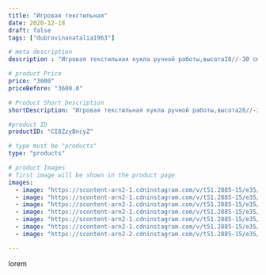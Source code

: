 ```yaml
---
title: "Игровая текстильная"
date: 2020-12-18
draft: false
tags: ["dubrovinanatalia1963"]

# meta description
description : "Игровая текстильная кукла ручной работы,высота28//-30 см."

# product Price
price: "3000"
priceBefore: "3600.0"

# Product Short Description
shortDescription: "Игровая текстильная кукла ручной работы,высота28//-30 см."

#product ID
productID: "CI8ZzyBncyZ"

# type must be "products"
type: "products"

# product Images
# first image will be shown in the product page
images:
  - image: "https://scontent-arn2-1.cdninstagram.com/v/t51.2885-15/e35/131589997_2850912851855704_1949537650753933453_n.jpg?se=7&tp=1&_nc_ht=scontent-arn2-1.cdninstagram.com&_nc_cat=104&_nc_ohc=JT5GnoOkfzkAX_n5Hxd&oh=d8dc8088c92037777efa969f1b6a2d86&oe=606C461A&ig_cache_key=MjQ2Njk2MDIwMjI4MzE5NDEyMw%3D%3D.2"
  - image: "https://scontent-arn2-1.cdninstagram.com/v/t51.2885-15/e35/131908131_848738715669625_4559101972068471747_n.jpg?se=7&tp=1&_nc_ht=scontent-arn2-1.cdninstagram.com&_nc_cat=101&_nc_ohc=Yiezi4P6lQwAX9pkx77&oh=23aea8c02172f1a5c570f5a943062936&oe=6069B063&ig_cache_key=MjQ2Njk2MDIwMjMwODQ3NzY3MQ%3D%3D.2"
  - image: "https://scontent-arn2-1.cdninstagram.com/v/t51.2885-15/e35/131640336_163054208897680_3267808613800014532_n.jpg?se=7&tp=1&_nc_ht=scontent-arn2-1.cdninstagram.com&_nc_cat=104&_nc_ohc=A1m90dZKqwgAX8__Gsp&oh=20e6243b90513735e6abaeaf8af24b6f&oe=606AFE96&ig_cache_key=MjQ2Njk2MDIwMjM4Mzg0MTUyOQ%3D%3D.2"
  - image: "https://scontent-arn2-1.cdninstagram.com/v/t51.2885-15/e35/131888160_2561576624141086_6173745547297220983_n.jpg?se=7&tp=1&_nc_ht=scontent-arn2-1.cdninstagram.com&_nc_cat=110&_nc_ohc=AloeXb7hgpkAX90Nng-&oh=90f96c7bf18b79a7dfe85a8338562acc&oe=606C5B04&ig_cache_key=MjQ2Njk2MDIwMjM5MjIwNzk5Mg%3D%3D.2"
  - image: "https://scontent-arn2-1.cdninstagram.com/v/t51.2885-15/e35/131420197_223531499176504_7352619852933190076_n.jpg?se=7&tp=1&_nc_ht=scontent-arn2-1.cdninstagram.com&_nc_cat=104&_nc_ohc=25p9ybvaW2kAX8KDBj-&oh=afc576cd0148e72fe2076f15dc68ec84&oe=606B3B5F&ig_cache_key=MjQ2Njk2MDIwMjQwMDc2NTExMg%3D%3D.2"
  - image: "https://scontent-arn2-1.cdninstagram.com/v/t51.2885-15/e35/131910735_1342223582785954_8186504818503872512_n.jpg?se=7&tp=1&_nc_ht=scontent-arn2-1.cdninstagram.com&_nc_cat=110&_nc_ohc=rOl4oLAUXBAAX8soxaX&oh=116b8e48d401fa5faa58b5996ee412b2&oe=606B072D&ig_cache_key=MjQ2Njk2MDIwMjI5MTYyMzU3OA%3D%3D.2"
  - image: "https://scontent-arn2-2.cdninstagram.com/v/t51.2885-15/e35/131607250_222705659235384_2555637388304934702_n.jpg?se=7&tp=1&_nc_ht=scontent-arn2-2.cdninstagram.com&_nc_cat=100&_nc_ohc=85RrkmFLj4wAX-nd6qs&oh=ddce5bb9e2723ed31e55b74c81bfdac0&oe=606C4BB1&ig_cache_key=MjQ2Njk2MDIwMjI2NjU1ODIwNw%3D%3D.2"

---
```

lorem
